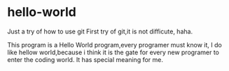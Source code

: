 # hello-world
Just a try of how to use git
First try of git,it is not difficute, haha.

This program is a Hello World program,every programer must know it, I do like hellow world,because i think it is the gate for every new programer to enter the coding world. It has special meaning for me.
